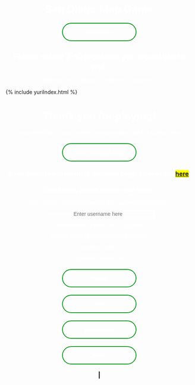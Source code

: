 <html>
<head>
  <h1 id="title-thing">San Diego Map Game</h1>
  <style>
    #title-thing{
      text-align: center;
      color: white;
    }
    .button-container{
      width: fit-content;
      margin: 0 auto;
    }
    .gen-button{
      display: block;
      width: 200px;
      padding: 15px 0;
      text-align: center;
      margin: 20px 10px;
      background: transparent;
      border-radius: 25px;
      border: 2px solid #009614;
      color: #fff;
      font-weight: bold;
      cursor: pointer;
      position: relative;
      overflow: hidden;
      transition: all 0.6s;
      color: white;
    }
    .gen-button:hover{
      background-color: #009614;
    }
    #canvas{
      border: 1px solid #000000;
      background-image: url('SDmap.png');
      background-position: center;
    }
    #linked-gametohome{
      background-color: yellow;
    }
    #end-page{
      text-align: center;
      color: white;
    }
    #game-page{
      text-align: center;
      color: white;
    }
    #finish-form{
      text-align: center;
      background-color: transparent;
    }

    form {
      background: transparent; /* Adjust the alpha value (0.5) to control the transparency */
    }
      
    label {
      display: block;
      color: white;
      font-family: Helvetica, arial;
    }

    p{
      width: 100%;
    }

    #username{
      background: transparent;
      border: none;
      outline: auto;
      font-size: 1em;
      padding:0 35px 0 5px;
      color: white;
    }

    #form-submit-button{
      display: block;
      width: 200px;
      padding: 15px 0;
      text-align: center;
      margin: 20px auto;
      background: transparent;
      border-radius: 25px;
      border: 2px solid #009614;
      color: #fff;
      font-weight: bold;
      cursor: pointer;
      overflow: hidden;
      transition: all 0.6s;
      color: white;
    }

    #form-submit-button:hover{
      background-color: #009614;
    }

  </style>
  <div id="start-page">
    <div class="button-container">
    <button class="gen-button" onclick="gameScreen(1)" id="start-button">Start Game</button>
    </div>
  </div>
  <div id="menu-selection-page">
    <h2 style="color:white; text-align: center;">Please select 2-10 locations you would like to visit.</h2>
    <p style="color:white; text-align: center;">Selection of locations is limited to 12 locations.</p>
    {% include yuriIndex.html %}
  </div>
  <div id="end-page">
    <h1>Thank you for playing!</h1>
    <p>If you would like to play another round, please click the button below.</p>
    <div class="button-container">
      <button class="gen-button" onclick="gameScreen(3)">Return to Game Page</button>
    </div>
    <h3>If you would like to return to the home page, please click <span id="linked-gametohome"><a href="{{site.baseurl}}/index">here</a></span>.</h3>
  </div>
</head>
<body>
    <div id="finish-form">
      <h3 style="color:white;">Game over, please record your score!</h3>
      <p style="color:white;">The shortest route is shown on the map with the red lines</p>
      <form action="javascript:userCreate()">
        <p><label>
            Username:
            <input type="text" name="username" id="username" placeholder="Enter username here" required>
        </label></p>
        <p><label>
            Total Distance of your route: <span id="totalDistance">0.00</span> miles
        </label></p>
        <p><label>
            Total Distance of shortest route: <span id="totalDistanceClosest">0.00</span> miles
        </label></p>
        <p><label>
            Calculated score: <span id="scoring">0</span>
        </label></p>
        <p><label>
            Locations visited: <span id="locationList">NA</span>
        </label></p>
        <p>
        <!-- Popup message on button click -->
            <button onclick="alert('Your score has been posted!')" id="form-submit-button">Submit</button>
        </p>
      </form>
      <!-- Temporary button, remove later -->
      <div class="button-container">
        <button id="temporary" onclick="gameScreen(4)" class="gen-button">Next</button>
      </div>
    </div>
  <div id="game-page">
    <div class="button-container">
      <button id="game-finish-button" class="gen-button" onclick="gameScreen(2)">Finish Game</button>
      <button id="resetButton" class="gen-button">Reset</button>
    </div>
    <canvas id="canvas" width="1072" height="829"></canvas>
  </div>
  <script>
    const startPage = document.getElementById("start-page");
    const endPage = document.getElementById("end-page");
    const gamePage = document.getElementById("game-page");
    const finishButton = document.getElementById("game-finish-button");
    const resetButton = document.getElementById("resetButton");
    const canvas = document.getElementById("canvas");
    const finishForm = document.getElementById("finish-form");
    const submitButton = document.getElementById("form-submit-button");
    const temp = document.getElementById("temporary");
    const totalDistanceDisplay = document.getElementById("totalDistance");
    const scoreDisplay = document.getElementById("scoring");
    const menuPage = document.getElementById("menu-selection-page");
    const shortestDistanceResult = document.getElementById("totalDistanceClosest");
    const locationList = document.getElementById("locationList");

    // Set up dummy variables to store in values
    let dummyTotalD = 0;
    let dummyCalcD = 0;
    let dummyScore = 0;
    // Initially hides end page and game page and finish button
    endPage.style.display = "none";
    gamePage.style.display = "none";
    finishButton.style.display = "none";
    finishForm.style.display = "none";
    menuPage.style.display = "none";
    // Function switches screen based on status parameter
    function gameScreen(status){
      if(status === 1){
        startPage.style.display = "none";
        menuPage.style.display = "block";
      }
      if(status === 2){
        finishForm.style.display = "block";
        resetButton.style.display = "none";
        finishButton.style.display = "none";
        // Draw the shortest path on the canvas
        drawShortestPath(heuristic);
        // Calculates the score
        let intShortestDistance=parseInt(shortestDistanceResult.innerHTML);
        let intUserDistance=parseInt(totalDistanceDisplay.innerHTML);
        let score = (Math.pow(2,vertices.length)*Math.pow(1000,(-(Math.log(intUserDistance/intShortestDistance)-1)))).toFixed(2);
        // Invalidates score in case distance is less than shortest distance. Displays score if otherwise
        if(intShortestDistance>intUserDistance){
            totalDistanceDisplay.textContent = "**error**";
            scoreDisplay.textContent = "NA";
        } else{
            // Adds bonus score if user chooses more points(since more points means higher difficulty)
            if(vertices.length > 5){
                score = (score*(1+0.12*(vertices.length-5))).toFixed(2);
            }
            scoreDisplay.textContent = score.toString();
            dummyScore = score;
        }
        locationDisplay = "";
        for(let i=0; i<(locationNames.length-1); i++){
          locationDisplay += locationNames[i] + ", ";
        }
        locationDisplay += locationNames[locationNames.length-1];
        locationList.textContent = locationDisplay;
      }
      if(status === 3){
        window.location.reload();
      }
      if(status === 4){
        finishForm.style.display = "none";
        gamePage.style.display = "none";
        endPage.style.display = "block";
      }
    }
    // Vertex class to represent each HTML element
    class Vertex {
      constructor(id, x, y) {
        this.id = id; // id of the vertex
        this.x = x; // x-coordinate of the vertex
        this.y = y; // y-coordinate of the vertex
        this.adjacent = []; // array to store adjacent vertices
        this.connected = false; // flag to indicate if vertex is connected
      }
      // Function to add an adjacent vertex
      addAdjacent(vertex) {
        this.adjacent.push(vertex);
      }
    }
    // Graph class to hold all the vertices
    class Graph {
      constructor() {
        this.vertices = []; // array to store all vertices
        this.map = {}; // hash map to store vertices by their ids
      }
      // Function to add a vertex to the graph
      addVertex(vertex) {
        this.vertices.push(vertex);
        this.map[vertex.id] = vertex; // add vertex to the map
      }
      // Function to check if all vertices are connected
      checkAllVerticesConnected() {
        const visited = new Set(); // Set to store visited vertices
        const stack = []; // Stack for DFS traversal

        // Start DFS from the first vertex in the graph
        stack.push(graph.vertices[0]);

        while (stack.length > 0) {
          const vertex = stack.pop();
          visited.add(vertex);

          // Add all adjacent unvisited vertices to the stack
          for (const adjacentVertex of vertex.adjacent) {
            if (!visited.has(adjacentVertex)) {
              stack.push(adjacentVertex);
            }
          }
        }

      // Check if all vertices are visited
      return visited.size === graph.vertices.length;
    }
      // Function to calculate the Euclidean distance between two vertices
      calculateDistance(v1, v2) {
        const dx = v1.x - v2.x;
        const dy = v1.y - v2.y;
        return Math.sqrt(dx * dx + dy * dy);
      }
      // Function to calculate the total distance of all lines
      calculateTotalDistance() {
        let totalDistance = 0;
        for (const vertex of this.vertices) {
          for (const adjacentVertex of vertex.adjacent) {
            totalDistance += this.calculateDistance(vertex, adjacentVertex);
          }
        }
        return totalDistance;
      }
    }
        // Define the vertices as an array of objects
        let vertices = [];

    // Example usage
    const heuristic = new Graph();

    // Create the graph
    const graph = new Graph();

    // Function to draw the shortest path on the canvas
    function drawShortestPath(graph) {
    const canvas = document.getElementById("canvas");
    const ctx = canvas.getContext("2d");

    ctx.clearRect(0, 0, canvas.width, canvas.height); // clear the canvas
    
    // Generate all possible paths and find the shortest one
    const paths = generatePaths(heuristic);
    let shortestPath = null;
    let shortestDistance = Infinity;
    paths.forEach((path) => {
    const distance = getPathDistance(path);
    if (distance < shortestDistance) {
    shortestPath = path;
    shortestDistance= distance;
    }
    });

        // Store the pixel length in a global variable called path_length
    const path_length = shortestDistance;

    // Log the pixel length to the console
    console.log("Pixel length of shortest path:", path_length);

    shortestDistanceResult.textContent = ((path_length*2)/54).toFixed(2);
    dummyCalcD = ((path_length*2)/54).toFixed(2);
    
    // Draw all vertices as black circles
    graph.vertices.forEach((vertex) => {
    ctx.beginPath();
    ctx.arc(vertex.x, vertex.y, 10, 0, 2 * Math.PI);
    ctx.fillStyle = "#000000";
    ctx.fill();
    ctx.closePath();

    });

    // Draw the path as a red line
    ctx.beginPath();
    ctx.strokeStyle = "#FF0000";
    ctx.lineWidth = 3;

    for (let i = 0; i < shortestPath.length - 1; i++) {
    const current = shortestPath[i];
    const next = shortestPath[i+1];
    ctx.moveTo(current.x, current.y);
    ctx.lineTo(next.x, next.y);
    }

    ctx.stroke();
    ctx.closePath();
    }
    
    // Function to calculate the total distance of heuristic path
    function getPathDistance(path) {
    let distance = 0;
    for (let i = 0; i < path.length - 1; i++) {
    distance += heuristic.calculateDistance(path[i], path[i+1]);
    }
    return distance;
    }

    // Function to generate all possible paths that visit all vertices exactly once
    function generatePaths(graph) {
    const paths = [];
    const visited = new Set();
 
    function dfs(path) {
    if (path.length === graph.vertices.length) {
    paths.push(path);
    return;
    }

    graph.vertices.forEach((vertex) => {
      if (!visited.has(vertex)) {
        visited.add(vertex);
        dfs([...path, vertex]);
        visited.delete(vertex);
      }
    });
    }

    graph.vertices.forEach((vertex) => {
    visited.add(vertex);
    dfs([vertex]);
    visited.delete(vertex);
    });

    return paths;
    }

    function game(){
      // Function to draw the graph on the canvas
      function drawGraph(graph) {
          const canvas = document.getElementById("canvas");
          const ctx = canvas.getContext("2d");
          ctx.clearRect(0, 0, canvas.width, canvas.height); // clear the canvas
          // Draw all vertices as black circles
          graph.vertices.forEach((vertex) => {
              ctx.beginPath();
              ctx.arc(vertex.x, vertex.y, 10, 0, 2 * Math.PI);
              ctx.fillStyle = vertex.connected ? "#00FF00" : "#000000";
              ctx.fill();
              ctx.closePath();
          });
          // Draw the connected lines
          ctx.beginPath();
          ctx.strokeStyle = "#0000FF";
          ctx.lineWidth = 3;
          graph.vertices.forEach((vertex) => {
              vertex.adjacent.forEach((adjacentVertex) => {
              ctx.moveTo(vertex.x, vertex.y);
              ctx.lineTo(adjacentVertex.x, adjacentVertex.y);
              });
          });
          ctx.stroke();
          ctx.closePath();
      }

      // Function to handle the mouse down event
      function handleMouseDown(e) {
          if (allVerticesConnected) {
                  return; // Return early if all vertices are already connected
              }
              const canvas = e.target;
              const rect = canvas.getBoundingClientRect();
              const mouseX = e.clientX - rect.left;
              const mouseY = e.clientY - rect.top;
              // Find the vertex that the user clicked on (if any)
              const vertex = graph.vertices.find((vertex) => {
                  const dx = vertex.x - mouseX;
                  const dy = vertex.y - mouseY;
                  return dx * dx + dy * dy <= 100; // check if the click is within the vertex's radius
              });
              if (vertex) {
                  // Store the selected vertex and the starting position of the line
                  selectedVertex = vertex;
                  lineStartX = vertex.x;
                  lineStartY = vertex.y;
                  // Add mouse move and mouse up event listeners
                  canvas.addEventListener("mousemove", handleMouseMove);
                  canvas.addEventListener("mouseup", handleMouseUp);
              }
              }
              // Function to handle the mouse move event
              function handleMouseMove(e) {
              const canvas = e.target;
              const rect = canvas.getBoundingClientRect();
              const mouseX = e.clientX - rect.left;
              const mouseY = e.clientY - rect.top;
              // Update the line end position
              lineEndX = mouseX;
              lineEndY = mouseY;
              // Redraw the canvas
              drawGraph(graph);
              // Draw the temporary line from the selected vertex to the mouse position
              const ctx = canvas.getContext("2d");
              ctx.beginPath();
              ctx.strokeStyle = "#FF0000";
              ctx.lineWidth = 2;
              ctx.moveTo(lineStartX, lineStartY);
              ctx.lineTo(lineEndX, lineEndY);
              ctx.stroke();
              ctx.closePath();
              }

      // Function to handle the mouse up event
      function handleMouseUp(e) {
          const canvas = e.target;
          // Find the vertex that the user released the mouse on (if any)
          const vertex = graph.vertices.find((vertex) => {
              const dx = vertex.x - lineEndX;
              const dy = vertex.y - lineEndY;
              const distance = Math.sqrt(dx * dx + dy * dy);
              return distance <= 20; // check if the release point is within 20 pixels of the vertex
          });
          if (vertex && !vertex.connected) {
              // Connect the line to the snapped vertex
              selectedVertex.addAdjacent(vertex);
              vertex.addAdjacent(selectedVertex);
              // Set the vertices as connected
              selectedVertex.connected = true;
              vertex.connected = true;
              // Redraw the canvas with the updated graph and line connection
              drawGraph(graph);
              // Check if all vertices are connected
              allVerticesConnected = graph.checkAllVerticesConnected();
              console.log("All vertices connected:", allVerticesConnected);
              // allows user to finish if all points connected
              if(allVerticesConnected === true){
              finishButton.style.display = "block";
              }
              // Calculate and update the total distance
              const totalDistance = graph.calculateTotalDistance();
              totalDistanceDisplay.textContent = (totalDistance/54).toFixed(2);
              dummyTotalD = (totalDistance/54).toFixed(2);
          }
          // Reset the line positions and remove the event listeners
          lineStartX = null;
          lineStartY = null;
          lineEndX = null;
          lineEndY = null;
          selectedVertex = null;
          canvas.removeEventListener("mousemove", handleMouseMove);
          canvas.removeEventListener("mouseup", handleMouseUp);
          }
          // Function to handle the reset button click event
          function handleResetButtonClick() {
          // Clear the canvas
          const canvas = document.getElementById("canvas");
          const ctx = canvas.getContext("2d");
          ctx.clearRect(0, 0, canvas.width, canvas.height);
          // Reset all vertices
          for (const vertex of graph.vertices) {
              vertex.connected = false;
              vertex.adjacent = [];
          }
          // Reset the total distance
          document.getElementById("totalDistance").textContent = "0.00";
          // Redraw the empty canvas
          drawGraph(graph);
          // Reset the allVerticesConnected flag
          allVerticesConnected = graph.checkAllVerticesConnected();
          // hides finish button if lines are reset
          finishButton.style.display = "none";
          }


      // Loop through the vertices array and create a new Vertex object for each one
      for (const vertex of vertices) {
        const newVertex = new Vertex(vertex.id, vertex.x, vertex.y);
        graph.addVertex(newVertex);
      }

      
      // Loop through the vertices array and create a new Vertex object for each one
      for (const vertex of vertices) {
          const newVertex = new Vertex(vertex.id, vertex.x, vertex.y);
          heuristic.addVertex(newVertex);
      }


      // Define adjacency relationships
      heuristic.vertices.forEach((vertex) => {
      const closestPoints = vertices
          .filter((p) => p.id !== vertex.id)
          .sort((a, b) => heuristic.calculateDistance(vertex, a) - heuristic.calculateDistance(vertex, b))
          .slice(0, 2);

      closestPoints.forEach((point) => {
          const adjacentVertex = heuristic.map[point.id];
          vertex.addAdjacent(adjacentVertex);
      });
      });

      // Initialize variables
      let selectedVertex = null;
      let lineStartX = null;
      let lineStartY = null;
      let lineEndX = null;
      let lineEndY = null;
      let allVerticesConnected = graph.checkAllVerticesConnected();
      // Draw the initial graph
      drawGraph(graph);
      // Add event listeners
      canvas.addEventListener("mousedown", handleMouseDown);
      resetButton.addEventListener("click", handleResetButtonClick);
      submitButton.addEventListener("click", handleResetButtonClick);
      temp.addEventListener("click", handleResetButtonClick);
  };
    </script>
    </body>
</html>
<style>
  .banner{
    width: 100%;
    height: 200% !important;
    background-image: linear-gradient(rgba(0,0,0,0.75), rgba(0,0,0,0.75)),url(homepg.jpg);
    background-size: cover;
    background-position: center !important ;
  }
</style>